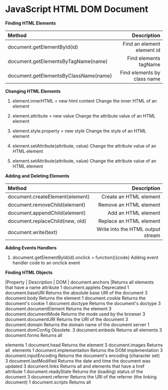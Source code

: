 # JavaScript HTML DOM Document

**Finding HTML Elements**

| Method                                |                 Description |
| :------------------------------------ | --------------------------: |
| document.getElementById(id)           |  Find an element element id |
| document.getElementsByTagName(name)   |       Find elements tagName |
| document.getElementsByClassName(name) | Find elements by class name |

**Changing HTML Elements**

1. element.innerHTML = new html content
   Change the inner HTML of an element

2. element.attribute = new value
   Change the attribute value of an HTML element

3. element.style.property = new style
   Change the style of an HTML element

4. element.setAttribute(attribute, value)
   Change the attribute value of an HTML element

5. element.setAttribute(attribute, value)
   Change the attribute value of an HTML element

**Adding and Deleting Elements**

| Method                          |                       Description |
| :------------------------------ | --------------------------------: |
| document.createElement(element) |            Create an HTML element |
| document.removeChild(element)   |            Remove an HTML element |
| document.appendChild(element)   |               Add an HTML element |
| document.replaceChild(new, old) |           Replace an HTML element |
| document.write(text)            | Write into the HTML output stream |

**Adding Events Handlers**

1. document.getElementById(id).onclick = function(){code}
   Adding event handler code to an onclick event



**Finding HTML Objects**

|Property	            |    Description	                        |                 DOM         |
document.anchors	      |Returns all <a> elements that have a name attribute	1
document.applets	      Deprecated	1
document.baseURI	Returns the absolute base URI of the document	3
document.body	Returns the <body> element	1
document.cookie	Returns the document's cookie	1
document.doctype	Returns the document's doctype	3
document.documentElement	Returns the <html> element	3
document.documentMode	Returns the mode used by the browser	3
document.documentURI	Returns the URI of the document	3
document.domain	Returns the domain name of the document server	1
document.domConfig	Obsolete.	3
document.embeds	Returns all <embed> elements	3
document.forms	Returns all <form> elements	1
document.head	Returns the <head> element	3
document.images	Returns all <img> elements	1
document.implementation	Returns the DOM implementation	3
document.inputEncoding	Returns the document's encoding (character set)	3
document.lastModified	Returns the date and time the document was updated	3
document.links	Returns all <area> and <a> elements that have a href attribute	1
document.readyState	Returns the (loading) status of the document	3
document.referrer	Returns the URI of the referrer (the linking document)	1
document.scripts	Returns all <script> elements	3
document.strictErrorChecking	Returns if error checking is enforced	3
document.title	Returns the <title> element	1
document.URL	Returns the complete URL of the document	1